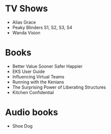 # TV Shows

- Alias Grace
- Peaky Blinders S1, S2, S3, S4
- Wanda Vision

# Books

- Better Value Sooner Safer Happier
- EKS User Guide
- Influencing Virtual Teams
- Running with the Kenians
- The Surprising Power of Liberating Structures
- Kitchen Confidential

# Audio books

- Shoe Dog
